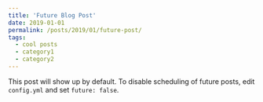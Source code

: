 ```yaml
---
title: 'Future Blog Post'
date: 2019-01-01
permalink: /posts/2019/01/future-post/
tags:
  - cool posts
  - category1
  - category2
---
```


This post will show up by default. To disable scheduling of future posts, edit `config.yml` and set `future: false`. 
